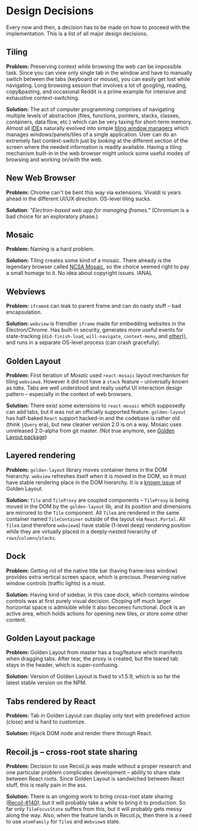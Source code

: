 # Design Decisions

Every now and then, a decision has to be made on how to proceed with the implementation. This is a list of all major design decisions.

## Tiling

**Problem:** Preserving context while browsing the web can be impossible task. Since you can view only single tab in the window and have to manually switch between the tabs (keyboard or mouse), you can easily get lost while navigating. Long browsing session that involves a lot of googling, reading, copy&pasting, and occasional Reddit is a prime example for intensive and exhaustive context-switching.

**Solution:** The act of computer programming comprises of navigating multiple levels of abstraction (files, functions, pointers, stacks, classes, containers, data flow, etc.) which can be very taxing for short-term memory. Almost all [IDE](https://en.wikipedia.org/wiki/Integrated_development_environment)s naturally evolved into simple [tiling window managers](https://en.wikipedia.org/wiki/Tiling_window_manager) which manages windows/panels/tiles of a single application. User can do an extremely fast context-switch just by *looking* at the different section of the screen where the needed information is readily available. Having a tiling mechanism built-in in the web browser might unlock some useful modes of browsing and working on/with the web.

## New Web Browser

**Problem:** Chrome can't be bent this way via extensions. Vivaldi is years ahead in the different UI/UX direction. OS-level tiling sucks.

**Solution**: *"Electron-based web app for managing iframes."* (Chromium is a bad choice for an exploratory phase.)

## Mosaic

**Problem:** Naming is a hard problem.

**Solution:** Tiling creates some kind of a mosaic. There already is the legendary browser called [NCSA Mosaic](https://en.wikipedia.org/wiki/Mosaic_(web_browser)), so the choice seemed right to pay a small homage to it. No idea about copyright issues. IANAL

## Webviews

**Problem:** `iframe`s can leak to parent frame and can do nasty stuff – bad encapsulation.

**Solution:** `webview` is friendlier `iframe` made for embedding websites in the Electron/Chrome. Has built-in security, generates more useful events for state-tracking (`did-finish-load`, `will-navigate`, `context-menu`, and [other](https://www.electronjs.org/docs/api/web-contents))), and runs in a separate OS-level process (can crash gracefully).

## Golden Layout

**Problem:** First iteration of *Mosaic* used `react-mosaic` layout mechanism for tiling `webview`s. However it did not have a `stack` feature – universally known as *tabs*. Tabs are well understood and really useful UI interaction design pattern – especially in the context of web browsers.

**Solution:** There exist some extensions to `react-mosaic` which supposedly can add tabs, but it was not an officially supported feature. `golden-layout` has half-baked `React` support hacked-in and the codebase is rather old (think `jQuery` era), but new cleaner version 2.0 is on a way. Mosaic uses unreleased 2.0-alpha from git master. (Not true anymore, see [Golden Layout package](#golden-layout-package))

## Layered rendering

**Problem:** `golden-layout` library moves container items in the DOM hierarchy. `webview` refreshes itself when it is moved in the DOM, so it must have stable rendering place in the DOM hierarchy. It is a [known issue](https://github.com/golden-layout/golden-layout/search?q=iframe&type=Issues) of Golden Layout.

**Solution:** `Tile` and `TileProxy` are coupled components – `TileProxy` is being moved in the DOM by the `golden-layout` lib, and its position and dimensions are mirrored to the `Tile` component. All `Tile`s are rendered in the same container named `TileContainer` outside of the layout via `React.Portal`. All `Tile`s (and therefore `webview`s) have stable (1-level deep) rendering position while they are virtually placed in a deeply-nested hierarchy of `rows`/`columns`/`stacks`.

## Dock

**Problem:** Getting rid of the native title bar (having frame-less window) provides extra vertical screen space, which is precious. Preserving native window controls (traffic lights) is a must.

**Solution:** Having kind of sidebar, in this case *dock*, which contains window controls was at first purely visual decision. Choping off much larger horizontal space is admisible while it also becomes functional. *Dock* is an active area, which holds actions for opening new tiles, or store some other content.

## Golden Layout package

**Problem:** Golden Layout from master has a bug/feature which manifests when dragging tabs. After tear, the proxy is created, but the teared tab stays in the header, which is super-confusing.

**Solution:** Version of Golden Layout is fixed to v1.5.9, which is so far the latest stable version on the NPM.

## Tabs rendered by React

**Problem:** Tab in Golden Layout can display only text with predefined action (close) and is hard to customize.

**Solution:** Hijack DOM node and render there through React.

## Recoil.js – cross-root state sharing

**Problem:** Decision to use Recoil.js was made without a proper research and one particular problem complicates development – ability to share state between React roots. Since Golden Layout is sandwiched between React stuff, this is really pain in the ass.

**Solution:** There is an ongoing work to bring cross-root state sharing ([Recoil-#140](https://github.com/facebookexperimental/Recoil/issues/140)), but it will probably take a while to bring it to production. So far only `TileFocusState` suffers from this, but it will probably gets messy along the way. Also, when the feature lands in Recoil.js, then there is a need to use `atomFamily` for `Tile`s and `Webview`s state.